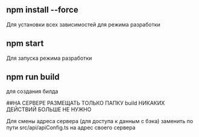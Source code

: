 ## npm install --force
Для установки всех зависимостей для режима разработки
## npm start
Для запуска режима разработки
## npm run build
для создания билда

##НА СЕРВЕРЕ РАЗМЕЩАТЬ ТОЛЬКО ПАПКУ build НИКАКИХ ДЕЙСТВИЙ БОЛЬШЕ НЕ НУЖНО

Для смены адреса сервера (для доступа к данным с бэка) заменить по пути src/api/apiConfig.ts на адрес своего сервера
